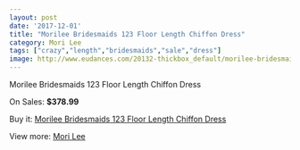 ```yaml
---
layout: post
date: '2017-12-01'
title: "Morilee Bridesmaids 123 Floor Length Chiffon Dress"
category: Mori Lee
tags: ["crazy","length","bridesmaids","sale","dress"]
image: http://www.eudances.com/20132-thickbox_default/morilee-bridesmaids-123-floor-length-chiffon-dress.jpg
---
```

Morilee Bridesmaids 123 Floor Length Chiffon Dress

On Sales: **$378.99**
<a href="https://www.eudances.com/en/mori-lee/6030-morilee-bridesmaids-123-floor-length-chiffon-dress.html"><amp-img layout="responsive" width="600" height="600" src="//www.eudances.com/20132-thickbox_default/morilee-bridesmaids-123-floor-length-chiffon-dress.jpg" alt="Morilee Bridesmaids 123 Floor Length Chiffon Dress 0" /></a>
<a href="https://www.eudances.com/en/mori-lee/6030-morilee-bridesmaids-123-floor-length-chiffon-dress.html"><amp-img layout="responsive" width="600" height="600" src="//www.eudances.com/20134-thickbox_default/morilee-bridesmaids-123-floor-length-chiffon-dress.jpg" alt="Morilee Bridesmaids 123 Floor Length Chiffon Dress 1" /></a>
<a href="https://www.eudances.com/en/mori-lee/6030-morilee-bridesmaids-123-floor-length-chiffon-dress.html"><amp-img layout="responsive" width="600" height="600" src="//www.eudances.com/20133-thickbox_default/morilee-bridesmaids-123-floor-length-chiffon-dress.jpg" alt="Morilee Bridesmaids 123 Floor Length Chiffon Dress 2" /></a>

Buy it: [Morilee Bridesmaids 123 Floor Length Chiffon Dress](https://www.eudances.com/en/mori-lee/6030-morilee-bridesmaids-123-floor-length-chiffon-dress.html "Morilee Bridesmaids 123 Floor Length Chiffon Dress")

View more: [Mori Lee](https://www.eudances.com/en/65-mori-lee "Mori Lee")